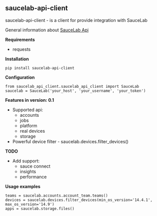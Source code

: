 ## saucelab-api-client ##

saucelab-api-client - is a client for provide integration with SauceLab

General information about [SauceLab Api](https://docs.saucelabs.com/dev/api/)

**Requirements**
- requests

**Installation**
```shell
pip install saucelab-api-client
```

**Configuration**
```shell
from saucelab_api_client.saucelab_api_client import SauceLab
saucelab = SauceLab('your_host', 'your_username', 'your_token')
```
**Features in version: 0.1**
- Supported api:
  - accounts
  - jobs
  - platform
  - real devices
  - storage
- Powerful device filter - saucelab.devices.filter_devices()

**TODO**
- Add support:
  - sauce connect
  - insights
  - performance

**Usage examples**
```shell
teams = saucelab.accounts.account_team.teams()
devices = saucelab.devices.filter_devices(min_os_version='14.4.1', max_os_version='14.9')
apps = saucelab.storage.files()
```
